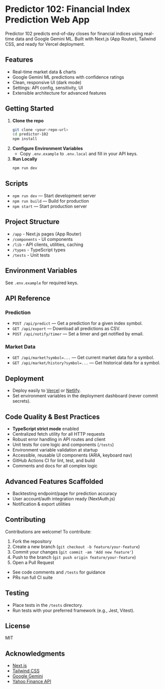 # Predictor 102: Financial Index Prediction Web App

Predictor 102 predicts end-of-day closes for financial indices using real-time data and Google Gemini ML. Built with Next.js (App Router), Tailwind CSS, and ready for Vercel deployment.

## Features
- Real-time market data & charts
- Google Gemini ML predictions with confidence ratings
- Clean, responsive UI (dark mode)
- Settings: API config, sensitivity, UI
- Extensible architecture for advanced features

## Getting Started

1. **Clone the repo**
    ```bash
    git clone <your-repo-url>
    cd predictor-102
    npm install
    ```
2. **Configure Environment Variables**
    - Copy `.env.example` to `.env.local` and fill in your API keys.
3. **Run Locally**
    ```bash
    npm run dev
    ```

## Scripts
- `npm run dev` — Start development server
- `npm run build` — Build for production
- `npm start` — Start production server

## Project Structure
- `/app` - Next.js pages (App Router)
- `/components` - UI components
- `/lib` - API clients, utilities, caching
- `/types` - TypeScript types
- `/tests` - Unit tests

## Environment Variables
See `.env.example` for required keys.

## API Reference
### Prediction
- `POST /api/predict` — Get a prediction for a given index symbol.
- `GET /api/export` — Download all predictions as CSV.
- `POST /api/notify/timer` — Set a timer and get notified by email.

### Market Data
- `GET /api/market?symbol=...` — Get current market data for a symbol.
- `GET /api/market/history?symbol=...` — Get historical data for a symbol.

## Deployment
- Deploy easily to [Vercel](https://vercel.com/) or [Netlify](https://www.netlify.com/).
- Set environment variables in the deployment dashboard (never commit secrets).

## Code Quality & Best Practices
- **TypeScript strict mode** enabled
- Centralized fetch utility for all HTTP requests
- Robust error handling in API routes and client
- Unit tests for core logic and components (`/tests`)
- Environment variable validation at startup
- Accessible, reusable UI components (ARIA, keyboard nav)
- GitHub Actions CI for lint, test, and build
- Comments and docs for all complex logic

## Advanced Features Scaffolded
- Backtesting endpoint/page for prediction accuracy
- User account/auth integration ready (NextAuth.js)
- Notification & export utilities

## Contributing
Contributions are welcome! To contribute:
1. Fork the repository
2. Create a new branch (`git checkout -b feature/your-feature`)
3. Commit your changes (`git commit -am 'Add new feature'`)
4. Push to the branch (`git push origin feature/your-feature`)
5. Open a Pull Request
- See code comments and `/tests` for guidance
- PRs run full CI suite

## Testing
- Place tests in the `/tests` directory.
- Run tests with your preferred framework (e.g., Jest, Vitest).

## License
MIT

## Acknowledgments
- [Next.js](https://nextjs.org/)
- [Tailwind CSS](https://tailwindcss.com/)
- [Google Gemini](https://ai.google.dev/gemini-api/docs)
- [Yahoo Finance API](https://finance.yahoo.com/)
